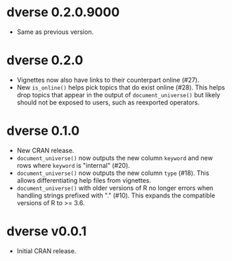 <!-- NEWS.md is maintained by https://cynkra.github.io/fledge, do not edit -->

# dverse 0.2.0.9000

* Same as previous version.

# dverse 0.2.0

* Vignettes now also have links to their counterpart online (#27).
* New `is_online()` helps pick topics that do exist online (#28). This helps drop
topics that appear in the output of `document_universe()` but likely should not
be exposed to users, such as reexported operators.

# dverse 0.1.0

* New CRAN release.
* `document_universe()` now outputs the new column `keyword` and new rows where
`keyword` is "internal" (#20).
* `document_universe()` now outputs the new column `type` (#18). This allows
differentiating help files from vignettes.
* `document_universe()` with older versions of R no longer errors when handling
strings prefixed with "." (#10). This expands the compatible versions of R to >=
3.6.

# dverse v0.0.1

* Initial CRAN release.
